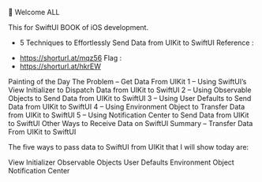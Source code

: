 👋 Welcome ALL 

This for SwiftUI BOOK of iOS development. 
* 5 Techniques to Effortlessly Send Data from UIKit to SwiftUI
Reference : 
- https://shorturl.at/mqz56
Flag :
- https://shorturl.at/hkrEW

Painting of the Day
The Problem – Get Data From UIKit
1 – Using SwiftUI’s View Initializer to Dispatch Data from UIKit to SwiftUI
2 – Using Observable Objects to Send Data from UIKit to SwiftUI
3 – Using User Defaults to Send Data from UIKit to SwiftUI
4 – Using Environment Object to Transfer Data from UIKit to SwiftUI
5 – Using Notification Center to Send Data from UIKit to SwiftUI
Other Ways to Receive Data on SwiftUI
Summary – Transfer Data From UIKit to SwiftUI


The five ways to pass data to SwiftUI from UIKit that I will show today are:

View Initializer
Observable Objects
User Defaults
Environment Object
Notification Center
